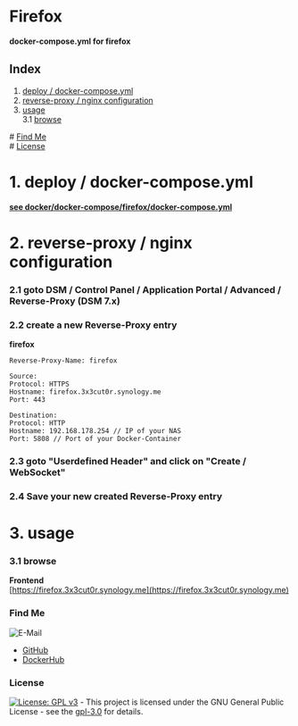 # Firefox

**docker-compose.yml for firefox**  

## Index

1. [deploy / docker-compose.yml](#deploy)  
2. [reverse-proxy / nginx configuration](#reverse-proxy)  
3. [usage](#usage)  
  3.1 [browse](#browse)  

\# [Find Me](#findme)  
\# [License](#license)  

# 1. deploy / docker-compose.yml <a name="deploy"></a>  
**[see docker/docker-compose/firefox/docker-compose.yml](https://github.com/3x3cut0r/synology/blob/master/docker/docker-compose/firefox/docker-compose.yml)**  

# 2. reverse-proxy / nginx configuration <a name="reverse-proxy"></a>  

### 2.1 goto DSM / Control Panel / Application Portal / Advanced / Reverse-Proxy (DSM 7.x)
### 2.2 create a new Reverse-Proxy entry
**firefox**  
```shell
Reverse-Proxy-Name: firefox

Source:
Protocol: HTTPS
Hostname: firefox.3x3cut0r.synology.me
Port: 443

Destination:
Protocol: HTTP
Hostname: 192.168.178.254 // IP of your NAS
Port: 5808 // Port of your Docker-Container
```
### 2.3 goto "Userdefined Header" and click on "Create / WebSocket"
### 2.4 Save your new created Reverse-Proxy entry

# 3. usage <a name="usage"></a>  

### 3.1 browse <a name="browse"></a>  
**Frontend**  
[https://firefox.3x3cut0r.synology.me](https://firefox.3x3cut0r.synology.me)  

### Find Me <a name="findme"></a>

![E-Mail](https://img.shields.io/badge/E--Mail-executor55%40gmx.de-red)
* [GitHub](https://github.com/3x3cut0r)
* [DockerHub](https://hub.docker.com/u/3x3cut0r)

### License <a name="license"></a>

[![License: GPL v3](https://img.shields.io/badge/License-GPLv3-blue.svg)](https://www.gnu.org/licenses/gpl-3.0) - This project is licensed under the GNU General Public License - see the [gpl-3.0](https://www.gnu.org/licenses/gpl-3.0.en.html) for details.
